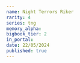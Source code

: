 ```yaml
---
name: Night Terrors Riker
rarity: 4
series: tng
memory_alpha:
bigbook_tier: 2
in_portal:
date: 22/05/2024
published: true
---
```



